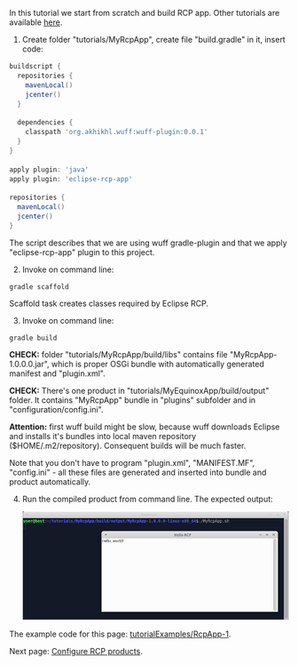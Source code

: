 In this tutorial we start from scratch and build RCP app. Other tutorials are available [here](Tutorials).

1. Create folder "tutorials/MyRcpApp", create file "build.gradle" in it, insert code:

  ```groovy
  buildscript {
    repositories {
      mavenLocal()
      jcenter()
    }

    dependencies {
      classpath 'org.akhikhl.wuff:wuff-plugin:0.0.1'
    }
  }

  apply plugin: 'java'
  apply plugin: 'eclipse-rcp-app'

  repositories {
    mavenLocal()
    jcenter()
  }
  ```

  The script describes that we are using wuff gradle-plugin and that we apply "eclipse-rcp-app" plugin to this project.

2. Invoke on command line:

  ```shell
  gradle scaffold
  ```

  Scaffold task creates classes required by Eclipse RCP.

3. Invoke on command line:

  ```shell
  gradle build
  ```

  **CHECK:** folder "tutorials/MyRcpApp/build/libs" contains file "MyRcpApp-1.0.0.0.jar", which is proper OSGi bundle with automatically generated manifest and "plugin.xml".

  **CHECK:** There's one product in "tutorials/MyEquinoxApp/build/output" folder. It contains "MyRcpApp" bundle in "plugins" subfolder and in "configuration/config.ini". 

  **Attention:**  first wuff build might be slow, because wuff downloads Eclipse and installs it's bundles into local maven repository ($HOME/.m2/repository). Consequent builds will be much faster.

  Note that you don't have to program "plugin.xml", "MANIFEST.MF", "config.ini" - all these files are generated and inserted into bundle and product automatically.
  
4. Run the compiled product from command line. The expected output:
   
   ![RcpApp-1-run-1](images/RcpApp-1-run-1.png "RcpApp-1-run-1")

The example code for this page: [tutorialExamples/RcpApp-1](../tree/master/tutorialExamples/RcpApp-1).

Next page: [Configure RCP products](Configure-RCP-products).